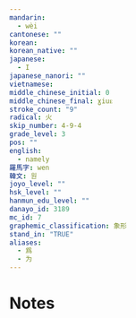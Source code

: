 ```yaml
---
mandarin:
  - wèi
cantonese: ""
korean:
korean_native: ""
japanese:
  - I
japanese_nanori: ""
vietnamese:
middle_chinese_initial: 0
middle_chinese_final: ɣiuᴇ
stroke_count: "9"
radical: 火
skip_number: 4-9-4
grade_level: 3
pos: ""
english:
  - namely
羅馬字: wen
韓文: 원
joyo_level: ""
hsk_level: ""
hanmun_edu_level: ""
danayo_id: 3189
mc_id: 7
graphemic_classification: 象形
stand_in: "TRUE"
aliases:
  - 爲
  - 为
---
```


# Notes

